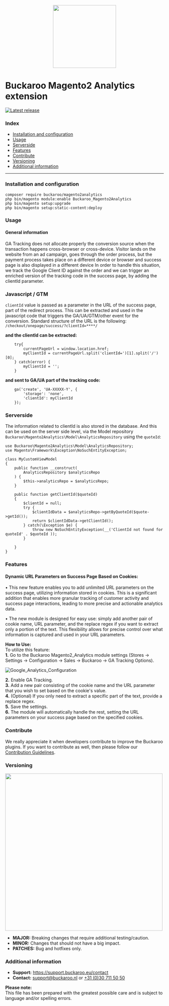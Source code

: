 <p align="center">
  <img src="https://www.buckaroo.nl/media/osphsp1u/magento2_googleanalytics_icon.png" width="200px" position="center">
</p>

# Buckaroo Magento2 Analytics extension
[![Latest release](https://badgen.net/github/release/buckaroo-it/Magento2_Analytics)](https://github.com/buckaroo-it/Magento2_Analytics/releases)

### Index
- [Installation and configuration](#installation-and-configuration)
- [Usage](#usage)
- [Serverside](#serverside)
- [Features](#features)
- [Contribute](#contribute)
- [Versioning](#versioning)
- [Additional information](#additional-information)
---

### Installation and configuration
```
composer require buckaroo/magento2analytics
php bin/magento module:enable Buckaroo_Magento2Analytics
php bin/magento setup:upgrade
php bin/magento setup:static-content:deploy
```
### Usage
#### General information

GA Tracking does not allocate properly the conversion source when the transaction happens cross-browser or cross-device. Visitor lands on the website from an ad campaign, goes through the order process, but the payment process takes place on a different device or browser and success page is also displayed in a different device
In order to handle this situation, we track the Google Client ID against the order and we can trigger an enriched version of the tracking code in the success page, by adding the clientId parameter.

### Javascript / GTM

`clientId` value is passed as a parameter in the URL of the success page, part of the redirect process. This can be extracted and used in the javascript code that triggers the GA/UA/GTM/other event for the conversion.
Standard structure of the URL is the following:
`/checkout/onepage/success/?clientId=****/`

**and the clientId can be extracted:**
```
    try{
        currentPageUrl = window.location.href;
        myClientId = currentPageUrl.split('clientId=')[1].split('/')[0];
    } catch(error) {
        myClientId = '';
    }
```

**and sent to GA/UA part of the tracking code:**

```
    ga('create', 'UA-XXXXX-Y', {
        'storage': 'none',
        'clientId': myClientId
    });
```
### Serverside

The information related to clientId is also stored in the database. And this can be used on the server side level, via the Model repository `Buckaroo\Magento2Analytics\Model\AnalyticsRepository` using the `quoteId`:

```
use Buckaroo\Magento2Analytics\Model\AnalyticsRepository;
use Magento\Framework\Exception\NoSuchEntityException;

class MyCustomViewModel
{
    public function __construct(
        AnalyticsRepository $analyticsRepo
    ) {
        $this->analyticsRepo = $analyticsRepo;
    }

    public function getClientId($quoteId)
    {
        $clientId = null;
        try {
            $clientIdData = $analyticsRepo->getByQuoteId($quote->getId());
            return $clientIdData->getClientId();    
        } catch(\Exception $e) {
            throw new NoSuchEntityException(__('ClientId not found for quoteId' . $quoteId ));
        }
        
    }
}
```

### Features

#### Dynamic URL Parameters on Success Page Based on Cookies:
• This new feature enables you to add unlimited URL parameters on the success page, utilizing information stored in cookies. This is a significant addition that enables more granular tracking of customer activity and success page interactions, leading to more precise and actionable analytics data.

• The new module is designed for easy use: simply add another pair of cookie name, URL parameter, and the replace regex if you want to extract only a portion of the text. This flexibility allows for precise control over what information is captured and used in your URL parameters.

**How to Use:**<br>
To utilize this feature:<br>
<b>1.</b> Go to the Buckaroo Magento2_Analytics module settings (Stores → Settings → Configuration → Sales → Buckaroo → GA Tracking Options).<br>
    
![Google_Analytics_Configuration](https://github.com/buckaroo-it/Magento2_Analytics/assets/105488705/c2308408-46ff-4a66-8252-f224739e53de)

<b>2.</b> Enable GA Tracking.<br>
<b>3.</b> Add a new pair consisting of the cookie name and the URL parameter that you wish to set based on the cookie's value.<br>
<b>4.</b> (Optional) If you only need to extract a specific part of the text, provide a replace regex.<br>
<b>5.</b> Save the settings.<br>
<b>6.</b> The module will automatically handle the rest, setting the URL parameters on your success page based on the specified cookies.
<br>

### Contribute

We really appreciate it when developers contribute to improve the Buckaroo plugins.
If you want to contribute as well, then please follow our [Contribution Guidelines](CONTRIBUTING.md).

### Versioning 
<p align="left">
  <img src="https://www.buckaroo.nl/media/3480/magento_versioning.png" width="500px" position="center">
</p>

- **MAJOR:** Breaking changes that require additional testing/caution.
- **MINOR:** Changes that should not have a big impact.
- **PATCHES:** Bug and hotfixes only.


### Additional information
- **Support:** https://support.buckaroo.eu/contact
- **Contact:** [support@buckaroo.nl](mailto:support@buckaroo.nl) or [+31 (0)30 711 50 50](tel:+310307115050)

<b>Please note:</b><br>
This file has been prepared with the greatest possible care and is subject to language and/or spelling errors.
